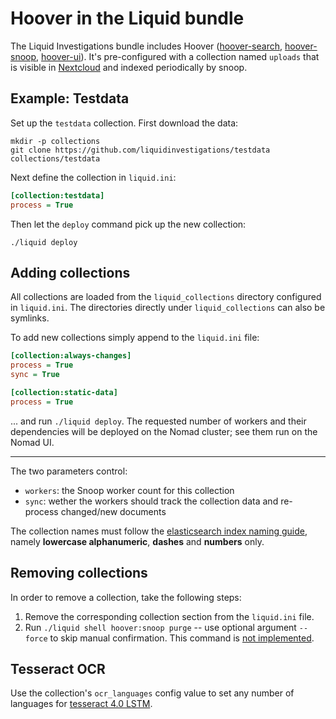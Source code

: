# Hoover in the Liquid bundle

The Liquid Investigations bundle includes Hoover ([hoover-search][],
[hoover-snoop][], [hoover-ui][]). It's pre-configured with a collection named
`uploads` that is visible in [Nextcloud][] and indexed periodically by snoop.

[hoover-search]: https://github.com/liquidinvestigations/hoover-search
[hoover-snoop]: https://github.com/liquidinvestigations/hoover-snoop2
[hoover-ui]: https://github.com/liquidinvestigations/hoover-ui
[Nextcloud]: ./Nextcloud.md

## Example: Testdata
Set up the `testdata` collection. First download the data:

```shell
mkdir -p collections
git clone https://github.com/liquidinvestigations/testdata collections/testdata
```

Next define the collection in `liquid.ini`:

```ini
[collection:testdata]
process = True
```

Then let the `deploy` command pick up the new collection:

```shell
./liquid deploy
```

## Adding collections

All collections are loaded from the `liquid_collections` directory configured in `liquid.ini`.
The directories directly under `liquid_collections` can also be symlinks.

To add new collections simply append to the `liquid.ini` file:

```ini
[collection:always-changes]
process = True
sync = True

[collection:static-data]
process = True
```

... and run `./liquid deploy`. The requested number of workers and their dependencies will be deployed on the Nomad cluster; see them run on the Nomad UI.

---

The two parameters control:
- `workers`: the Snoop worker count for this collection
- `sync`: wether the workers should track the collection data and re-process changed/new documents

The collection names must follow the [elasticsearch index naming guide](https://www.elastic.co/guide/en/elasticsearch/reference/6.8/indices-create-index.html#indices-create-index), namely **lowercase alphanumeric**, **dashes** and **numbers** only.


## Removing collections

In order to remove a collection, take the following steps:
1. Remove the corresponding collection section from the `liquid.ini` file.
2. Run `./liquid shell hoover:snoop purge` -- use optional argument `--force` to skip manual confirmation. This command is [not implemented](https://github.com/liquidinvestigations/hoover-snoop2/issues/321).


## Tesseract OCR

Use the collection's `ocr_languages` config value to set any number of
languages for [tesseract 4.0
LSTM](https://tesseract-ocr.github.io/tessdoc/Data-Files#data-files-for-version-400-november-29-2016).
